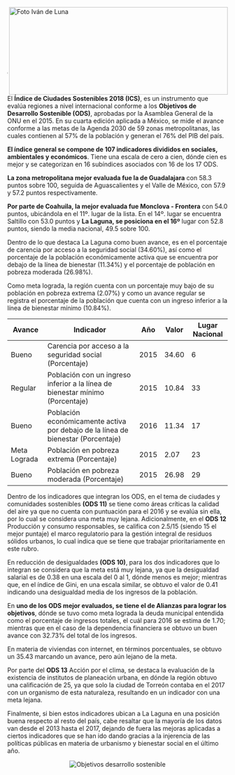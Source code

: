 
<p>
   <a title="ir a Otras Publicaciones" href="http://www.trcimplan.gob.mx/autores/ivan-de-luna-aldape.html"><img class="img-responsive contenido-imagen" src="../imagenes/128/lic-ivan-de-luna-aldape-top2.png" align="right" alt="Foto Iván de Luna" width="500" height="200"></a>

</p>

</br></br></br></br></br></br></br></br>

---

El **Índice de Ciudades Sostenibles 2018 (ICS)**, es un instrumento que evalúa regiones a nivel internacional conforme a los **Objetivos de Desarrollo Sostenible (ODS)**, aprobadas por la Asamblea General de la ONU en el 2015. En su cuarta edición aplicada a México, se mide el avance conforme a las metas de la Agenda 2030 de 59 zonas metropolitanas, las cuales contienen al 57% de la población y generan el 76% del PIB del país.

**El índice general se compone de 107 indicadores divididos en sociales, ambientales y económicos**. Tiene una escala de cero a cien, dónde cien es mejor y se categorizan en 16 subíndices asociados con 16 de los 17 ODS.

**La zona metropolitana mejor evaluada fue la de Guadalajara** con 58.3 puntos sobre 100, seguida de Aguascalientes y el Valle de México, con 57.9 y 57.2 puntos respectivamente.

**Por parte de Coahuila, la mejor evaluada fue Monclova - Frontera** con 54.0 puntos, ubicándola en el 11º. lugar de la lista. En el 14º. lugar se encuentra Saltillo con 53.0 puntos y **La Laguna, se posiciona en el 16º** lugar con 52.8 puntos, siendo la media nacional, 49.5 sobre 100.

Dentro de lo que destaca La Laguna como buen avance, es en el porcentaje de carencia por acceso a la seguridad social (34.60%), así como el porcentaje de la población económicamente activa que se encuentra por debajo de la línea de bienestar (11.34%) y el porcentaje de población en pobreza moderada (26.98%).

Como meta lograda, la región cuenta con un porcentaje muy bajo de su población en pobreza extrema (2.07%) y como un avance regular se registra el porcentaje de la población que cuenta con un ingreso inferior a la línea de bienestar mínimo (10.84%).

Avance          |Indicador                                                                         |Año       |Valor       |Lugar Nacional|
----------------|----------------------------------------------------------------------------------|----------|------------|--------------|
Bueno           |Carencia por acceso a la seguridad social (Porcentaje)                            |2015      |34.60       |6             |
Regular         |Población con un ingreso inferior a la línea de bienestar mínimo (Porcentaje)     |2015      |10.84       |33            |
Bueno           |Población económicamente activa por debajo de la línea de bienestar (Porcentaje)  |2016      |11.34       |17            |
Meta Lograda    |Población en pobreza extrema (Porcentaje)                                         |2015      |2.07        |23            |
Bueno           |Población en pobreza moderada (Porcentaje)                                        |2015      |26.98       |29            |

Dentro de los indicadores que integran los ODS, en el tema de ciudades y comunidades sostenibles **(ODS 11)** se tiene como áreas críticas la calidad del aire ya que no cuenta con puntuación para el 2016 y se evalúa sin ella, por lo cual se considera una meta muy lejana. Adicionalmente, en el **ODS 12** Producción y consumo responsables, se califica con 2.5/15 (siendo 15 el mejor puntaje) el marco regulatorio para la gestión integral de residuos sólidos urbanos, lo cual indica que se tiene que trabajar prioritariamente en este rubro.

En reducción de desigualdades **(ODS 10)**, para los dos indicadores que lo integran se considera que la meta está muy lejana, ya que la desigualdad salarial es de 0.38 en una escala del 0 al 1, dónde menos es mejor; mientras que, en el índice de Gini, en una escala similar, se obtuvo el valor de 0.41 indicando una desigualdad media de los ingresos de la población.

En **uno de los ODS mejor evaluados, se tiene el de Alianzas para lograr los objetivos**, dónde se tuvo como meta lograda la deuda municipal entendida como el porcentaje de ingresos totales, el cuál para 2016 se estima de 1.70; mientras que en el caso de la dependencia financiera se obtuvo un buen avance con 32.73% del total de los ingresos.

En materia de viviendas con internet, en términos porcentuales, se obtuvo un 35.43 marcando un avance, pero aún lejano de la meta.

Por parte del **ODS 13** Acción por el clima, se destaca la evaluación de la existencia de institutos de planeación urbana, en dónde la región obtuvo una calificación de 25, ya que solo la ciudad de Torreón contaba en el 2017 con un organismo de esta naturaleza, resultando en un indicador con una meta lejana.

Finalmente, si bien estos indicadores ubican a La Laguna en una posición buena respecto al resto del país, cabe resaltar que la mayoría de los datos van desde el 2013 hasta el 2017, dejando de fuera las mejoras aplicadas a ciertos indicadores que se han ido dando gracias a la injerencia de las políticas públicas en materia de urbanismo y bienestar social en el último año.

<center><img class="img-responsive" src="2019-01-28-indice-ciudades-sostenibles-2018/objetivos-desarrollo-sostenible.png" alt="Objetivos desarrollo sostenible"></center>
